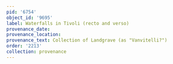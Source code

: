 ```yaml
---
pid: '6754'
object_id: '9695'
label: Waterfalls in Tivoli (recto and verso)
provenance_date:
provenance_location:
provenance_text: Collection of Landgrave (as "Vanvitelli?")
order: '2213'
collection: provenance
---
```

